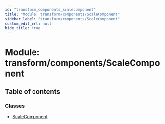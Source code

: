 ```yaml
---
id: "transform_components_scalecomponent"
title: "Module: transform/components/ScaleComponent"
sidebar_label: "transform/components/ScaleComponent"
custom_edit_url: null
hide_title: true
---
```


# Module: transform/components/ScaleComponent

## Table of contents

### Classes

- [ScaleComponent](../classes/transform_components_scalecomponent.scalecomponent.md)

